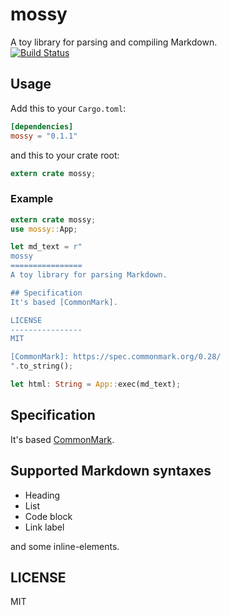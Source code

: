 mossy
================
A toy library for parsing and compiling Markdown.   
[![Build Status](https://travis-ci.com/totechite/mossy.svg?branch=master)](https://travis-ci.com/totechite/mossy)

## Usage
Add this to your `Cargo.toml`:   
```toml
[dependencies]
mossy = "0.1.1"
```
and this to your crate root:   
```rust
extern crate mossy;
```

### Example
```rust
extern crate mossy;
use mossy::App;

let md_text = r"
mossy
================
A toy library for parsing Markdown.

## Specification
It's based [CommonMark].   

LICENSE
----------------
MIT

[CommonMark]: https://spec.commonmark.org/0.28/
".to_string();

let html: String = App::exec(md_text);

```

## Specification
It's based [CommonMark](https://spec.commonmark.org/0.28/).   

## Supported Markdown syntaxes
- Heading
- List
- Code block
- Link label

and some inline-elements.

LICENSE
----------------
MIT
